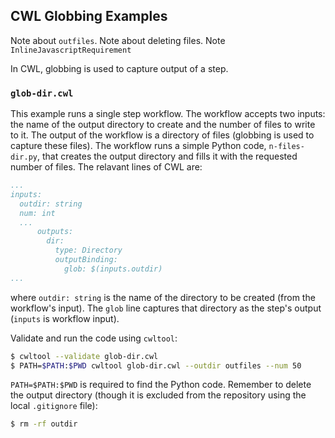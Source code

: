 ## CWL Globbing Examples

Note about `outfiles`.
Note about deleting files.
Note `InlineJavascriptRequirement`

In CWL, globbing is used to capture output of a step.

### `glob-dir.cwl`

This example runs a single step workflow. The workflow accepts two inputs: the
name of the output directory to create and the number of files to write to it.
The output of the workflow is a directory of files (globbing is used to capture
these files). The workflow runs a simple Python code, `n-files-dir.py`, that
creates the output directory and fills it with the requested number of files.
The relavant lines of CWL are:
```yaml
...
inputs:
  outdir: string
  num: int
  ...
      outputs:
        dir:
          type: Directory
          outputBinding:
            glob: $(inputs.outdir)
...
```
where `outdir: string` is the name of the directory to be created (from the
workflow's input). The `glob` line captures that directory as the step's output
(`inputs` is workflow input).

Validate and run the code using `cwltool`:
```sh
$ cwltool --validate glob-dir.cwl
$ PATH=$PATH:$PWD cwltool glob-dir.cwl --outdir outfiles --num 50
```

`PATH=$PATH:$PWD` is required to find the Python code. Remember to delete the
output directory (though it is excluded from the repository using the local
`.gitignore` file):
```sh
$ rm -rf outdir
```
